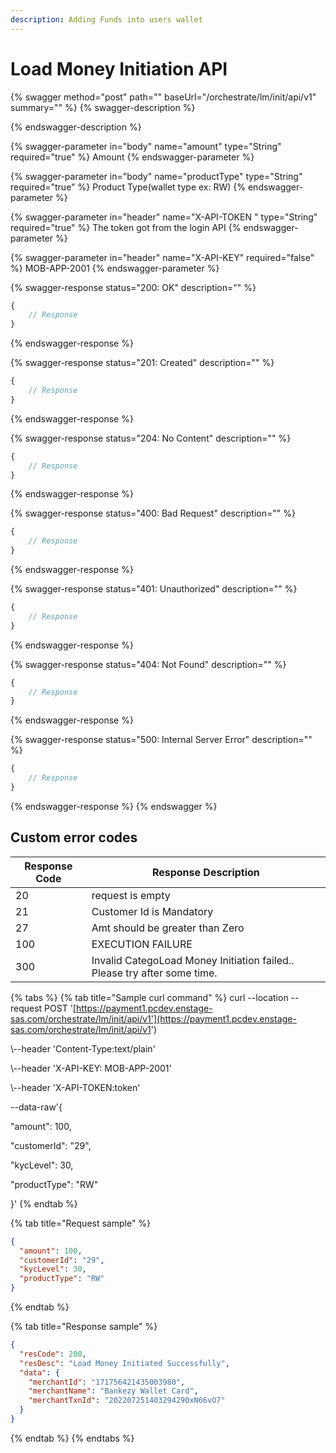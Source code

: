 ```yaml
---
description: Adding Funds into users wallet
---
```


# Load Money Initiation API

{% swagger method="post" path="" baseUrl="<domain>/orchestrate/lm/init/api/v1" summary="" %}
{% swagger-description %}

{% endswagger-description %}

{% swagger-parameter in="body" name="amount" type="String" required="true" %}
Amount
{% endswagger-parameter %}

{% swagger-parameter in="body" name="productType" type="String" required="true" %}
Product Type(wallet type ex: RW)
{% endswagger-parameter %}

{% swagger-parameter in="header" name="X-API-TOKEN  " type="String" required="true" %}
The token got from the login API
{% endswagger-parameter %}

{% swagger-parameter in="header" name="X-API-KEY" required="false" %}
MOB-APP-2001
{% endswagger-parameter %}

{% swagger-response status="200: OK" description="" %}
```javascript
{
    // Response
}
```
{% endswagger-response %}

{% swagger-response status="201: Created" description="" %}
```javascript
{
    // Response
}
```
{% endswagger-response %}

{% swagger-response status="204: No Content" description="" %}
```javascript
{
    // Response
}
```
{% endswagger-response %}

{% swagger-response status="400: Bad Request" description="" %}
```javascript
{
    // Response
}
```
{% endswagger-response %}

{% swagger-response status="401: Unauthorized" description="" %}
```javascript
{
    // Response
}
```
{% endswagger-response %}

{% swagger-response status="404: Not Found" description="" %}
```javascript
{
    // Response
}
```
{% endswagger-response %}

{% swagger-response status="500: Internal Server Error" description="" %}
```javascript
{
    // Response
}
```
{% endswagger-response %}
{% endswagger %}

## Custom error codes

| Response Code | Response Description                                                     |
| ------------- | ------------------------------------------------------------------------ |
| 20            | ​request is empty                                                        |
| 21            | Customer Id is Mandatory                                                 |
| 27            | Amt should be greater than Zero                                          |
| ​100          | ​EXECUTION FAILURE                                                       |
| 300           | Invalid CategoLoad Money Initiation failed.. Please try after some time. |

{% tabs %}
{% tab title="Sample curl command" %}
curl --location --request POST '[https://payment1.pcdev.enstage-sas.com/orchestrate/lm/init/api/v1'](https://payment1.pcdev.enstage-sas.com/orchestrate/lm/init/api/v1')

\\--header 'Content-Type:text/plain'

\\--header 'X-API-KEY: MOB-APP-2001'

\\--header 'X-API-TOKEN:token'

\--data-raw'{

"amount": 100,

"customerId": "29",

"kycLevel": 30,

"productType": "RW"

}'
{% endtab %}

{% tab title="Request sample" %}
```json
{
  "amount": 100,
  "customerId": "29",
  "kycLevel": 30,
  "productType": "RW"
}
```
{% endtab %}

{% tab title="Response sample" %}
```json
{
  "resCode": 200,
  "resDesc": "Load Money Initiated Successfully",
  "data": {
    "merchantId": "171756421435003980",
    "merchantName": "Bankezy Wallet Card",
    "merchantTxnId": "202207251403294290xN66vO7"
  }
}
```
{% endtab %}
{% endtabs %}
